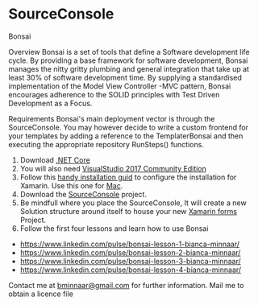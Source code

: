 # SourceConsole
Bonsai

Overview
Bonsai is a set of tools that define a Software development life cycle.
By providing a base framework for software development, Bonsai manages the nitty gritty plumbing and general integration that take up at least 30% of software development time.
By supplying a standardised implementation of the Model View Controller -MVC pattern, Bonsai encourages adherence to the SOLID principles with Test Driven Development as a Focus. 

Requirements
Bonsai's main deployment vector is through the SourceConsole.
You may however decide to write a custom frontend for your templates by adding a reference to the TemplaterBonsai and then executing the appropriate repository RunSteps() functions.

1. Download [.NET Core](https://www.microsoft.com/net/download)
2. You will also need [VisualStudio 2017 Community Edition](https://www.visualstudio.com/downloads/)
3. Follow this [handy installation guid](https://docs.microsoft.com/en-us/xamarin/cross-platform/get-started/installation/windows) to configure the installation for Xamarin. Use this one for [Mac](https://docs.microsoft.com/en-us/visualstudio/mac/installation).
4. Download the [SourceConsole](https://github.com/BiancaMinnaar/SourceConsole) project.
5. Be mindfull where you place the SourceConsole, It will create a new Solution structure around itself to house your new [Xamarin forms](https://www.visualstudio.com/xamarin/) Project.
6. Follow the first four lessons and learn how to use Bonsai
- https://www.linkedin.com/pulse/bonsai-lesson-1-bianca-minnaar/
- https://www.linkedin.com/pulse/bonsai-lesson-2-bianca-minnaar/
- https://www.linkedin.com/pulse/bonsai-lesson-3-bianca-minnaar/
- https://www.linkedin.com/pulse/bonsai-lesson-4-bianca-minnaar/

Contact me at bminnaar@gmail.com for further information.
Mail me to obtain a licence file

